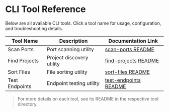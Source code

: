 # CLI Tool Reference

Below are all available CLI tools. Click a tool name for usage, configuration, and troubleshooting details.

| Tool Name      | Description                | Documentation Link                      |
| -------------- | ------------------------- | --------------------------------------- |
| Scan Ports     | Port scanning utility      | [scan-ports README](../tools/scan-ports/README.md) |
| Find Projects  | Project discovery utility  | [find-projects README](../tools/find-projects/README.md) |
| Sort Files     | File sorting utility       | [sort-files README](../tools/sort-files/README.md) |
| Test Endpoints | Endpoint testing utility   | [test-endpoints README](../tools/test-endpoints/README.md) |

> For more details on each tool, see its README in the respective tool directory.
